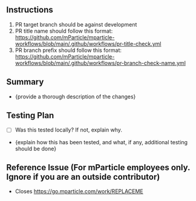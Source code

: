 ## Instructions
1. PR target branch should be against development
2. PR title name should follow this format: https://github.com/mParticle/mparticle-workflows/blob/main/.github/workflows/pr-title-check.yml
3. PR branch prefix should follow this format: https://github.com/mParticle/mparticle-workflows/blob/main/.github/workflows/pr-branch-check-name.yml

## Summary
- {provide a thorough description of the changes}

## Testing Plan
- [ ] Was this tested locally? If not, explain why.
- {explain how this has been tested, and what, if any, additional testing should be done}

## Reference Issue (For mParticle employees only.  Ignore if you are an outside contributor)
- Closes https://go.mparticle.com/work/REPLACEME
